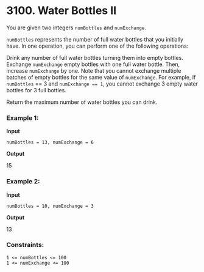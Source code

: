 # 3100. Water Bottles II

You are given two integers `numBottles` and `numExchange`.

`numBottles` represents the number of full water bottles that you initially have. In one operation, you can perform one of the following operations:

Drink any number of full water bottles turning them into empty bottles.
Exchange `numExchange` empty bottles with one full water bottle. Then, increase `numExchange` by one.
Note that you cannot exchange multiple batches of empty bottles for the same value of `numExchange`. For example, if `numBottles` == 3 and `numExchange == 1`, you cannot exchange 3 empty water bottles for 3 full bottles.

Return the maximum number of water bottles you can drink.

### Example 1:

**Input**

```
numBottles = 13, numExchange = 6
```
**Output**

15

### Example 2:

**Input**

```
numBottles = 10, numExchange = 3
```
**Output**

13

### Constraints:

```
1 <= numBottles <= 100 
1 <= numExchange <= 100
```

